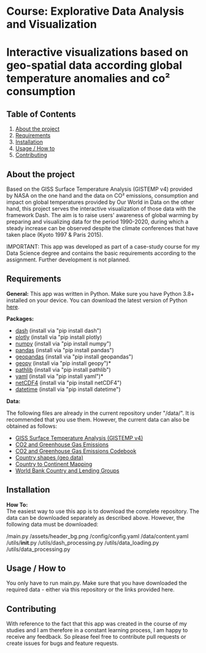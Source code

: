 # Course: Explorative Data Analysis and Visualization
# Interactive visualizations based on geo-spatial data according global temperature anomalies and co² consumption

## Table of Contents
1. [About the project](#About-the-project)
2. [Requirements](#Requirements)
3. [Installation](#Installation)
4. [Usage / How to](#Usage-/-How-to)
5. [Contributing](#Contributing)


## About the project
Based on the GISS Surface Temperature Analysis (GISTEMP v4) provided by NASA on the one hand and the data on CO² emissions, consumption and impact on global temperatures provided by Our World in Data on the other hand, this project serves the interactive visualization of those data with the framework Dash.
The aim is to raise users' awareness of global warming by preparing and visualizing data for the period 1990-2020, during which a steady increase can be observed despite the climate conferences that have taken place (Kyoto 1997 & Paris 2015).

IMPORTANT:
This app was developed as part of a case-study course for my Data Science degree and contains the basic requirements according to the assignment. Further development is not planned.

## Requirements

**General:** 
This app was written in Python. Make sure you have Python 3.8+ installed on your device. 
You can download the latest version of Python [here](https://www.python.org/downloads/). 

**Packages:**
* [dash](https://dash.plotly.com) (install via "pip install dash")
* [plotly](https://plotly.com/python/) (install via "pip install plotly)
* [numpy](https://numpy.org) (install via "pip install numpy")
* [pandas](https://pandas.pydata.org/about/index.html) (install via "pip install pandas")
* [geopandas](https://geopandas.org/en/stable/) (install via "pip install geopandas")
* [geopy](https://geopy.readthedocs.io/en/stable/) (install via "pip install geopy")* 
* [pathlib](https://docs.python.org/3/library/pathlib.html) (install via "pip install pathlib")
* [yaml](https://python.land/data-processing/python-yaml) (install via "pip install yaml")* 
* [netCDF4](https://unidata.github.io/netcdf4-python/) (install via "pip install netCDF4")
* [datetime](https://docs.python.org/3/library/datetime.html) (install via "pip install datetime") 

**Data:**

The following files are already in the current repository under "/data/". 
It is recommended that you use them. However, the current data can also be obtained as follows:

* [GISS Surface Temperature Analysis (GISTEMP v4)](https://data.giss.nasa.gov/pub/gistemp/gistemp1200_GHCNv4_ERSSTv5.nc.gz)
* [CO2 and Greenhouse Gas Emissions](https://github.com/owid/co2-data/blob/master/owid-co2-data.csv)
* [CO2 and Greenhouse Gas Emissions Codebook](https://github.com/owid/co2-data/blob/master/owid-co2-codebook.csv)
* [Country shapes (geo data)](https://datahub.io/core/geo-countries/r/countries.geojson)
* [Country to Continent Mapping](https://gist.github.com/stevewithington/20a69c0b6d2ff846ea5d35e5fc47f26c)
* [World Bank Country and Lending Groups](https://datacatalogfiles.worldbank.org/ddh-published/0037712/DR0090755/CLASS.xlsx)


## Installation

**How To:**<br>
The easiest way to use this app is to download the complete repository.
The data can be downloaded separately as described above. However, the following data must be downloaded:

/main.py
/assets/header_bg.png
/config/config.yaml
/data/content.yaml
/utils/__init__.py
/utils/dash_processing.py
/utils/data_loading.py
/utils/data_processing.py


## Usage / How to

You only have to run main.py. Make sure that you have downloaded the required data - either via this repository or the links provided here.

## Contributing 
With reference to the fact that this app was created in the course of my studies and I am therefore in a constant learning process, I am happy to receive any feedback.
So please feel free to contribute pull requests or create issues for bugs and feature requests.
